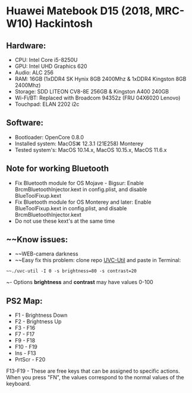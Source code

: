 # Huawei Matebook D15 (2018, MRC-W10) Hackintosh
## Hardware:
- CPU: Intel Core i5-8250U
- GPU: Intel UHD Graphics 620
- Audio: ALC 256
- RAM: 16GB (1xDDR4 SK Hynix 8GB 2400Mhz & 1xDDR4 Kingston 8GB 2400Mhz)
- Storage: SDD LITEON CV8-8E 256GB & Kingston A400 240GB
- Wi-Fi/BT: Replaced with Broadcom 94352z (FRU 04X6020 Lenovo)
- Touchpad: ELAN 2202 i2c

## Software:
- Bootloader: OpenCore 0.8.0
- Installed system: MacOS⌘ 12.3.1 (21E258) Monterey
- Tested system's: MacOS 10.14.x, MacOS 10.15.x, MacOS 11.6.x

## Note for working Bluetooth
- Fix Bluetooth module for OS Mojave - Bigsur: Enable BrcmBluetoothInjector.kext in config.plist, and disable BlueToolFixup.kext
- Fix Bluetooth module for OS Monterey and later: Enable BlueToolFixup.kext in config.plist, and disable BrcmBluetoothInjector.kext
- Do not use these kext's at the same time

## ~~Know issues:
- ~~WEB-camera darkness
- ~~Easy fix this problem: clone repo [UVC-Util](https://github.com/jtfrey/uvc-util) and paste in Terminal:
~~~~
~~./uvc-util -I 0 -s brightness=80 -s contrast=20
~~~~
~- Options **brightness** and **contrast** may have values 0-100 
## PS2 Map:
- F1 - Brightness Down
- F2 - Brightness Up
- F3 - F16
- F7 - F17
- F9 - F18
- F10 - F19
- Ins - F13
- PrtScr - F20

F13-F19 - These are free keys that can be assigned to specific actions.
When you press "FN", the values correspond to the normal values of the keyboard.
